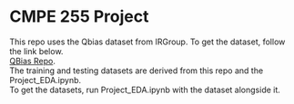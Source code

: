 # CMPE 255 Project
This repo uses the Qbias dataset from IRGroup. To get the dataset, follow the link below.  
[QBias Repo](https://github.com/irgroup/Qbias).  
The training and testing datasets are derived from this repo and the Project_EDA.ipynb.  
To get the datasets, run Project_EDA.ipynb with the dataset alongside it.  
